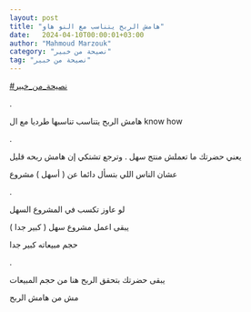 ```yaml
---
layout: post
title: "هامش الربح يتناسب مع النو هاو"
date:   2024-04-10T00:00:01+03:00
author: "Mahmoud Marzouk"
category: "نصيحة من خبير"
tag: "نصيحة من خبير"
---
```



[<u>\#نصيحة\_من\_خبير</u>](https://www.facebook.com/hashtag/%D9%86%D8%B5%D9%8A%D8%AD%D8%A9_%D9%85%D9%86_%D8%AE%D8%A8%D9%8A%D8%B1?__eep__=6&__cft__%5b0%5d=AZUL2Nh9LY3SY0vm8uiTkhmDPw5L79WTLiq2vKe6b3huVPfp4kZCLk17x8LGSUeRsgcT1ujR1OTKZ-wBFh_rk8r3gwmx_8-VVpblrvk25obK9ZlsDWZeC6Y6rm_pHmkEmgLrEXwea1iQgoQY3sNV6RpEc4DanZRGEyi-59MCe77T_Q&__tn__=*NK-R)

.

هامش الربح يتناسب تناسبها طرديا مع ال know how

.

يعني حضرتك ما تعملش منتج سهل . وترجع تشتكي إن هامش ربحه
قليل

عشان الناس اللي بتسأل دائما عن ( أسهل ) مشروع

.

لو عاوز تكسب في المشروع السهل

يبقى اعمل مشروع سهل ( كبير جدا )

حجم مبيعاته كبير جدا

.

يبقى حضرتك بتحقق الربح هنا من حجم المبيعات

مش من هامش الربح
